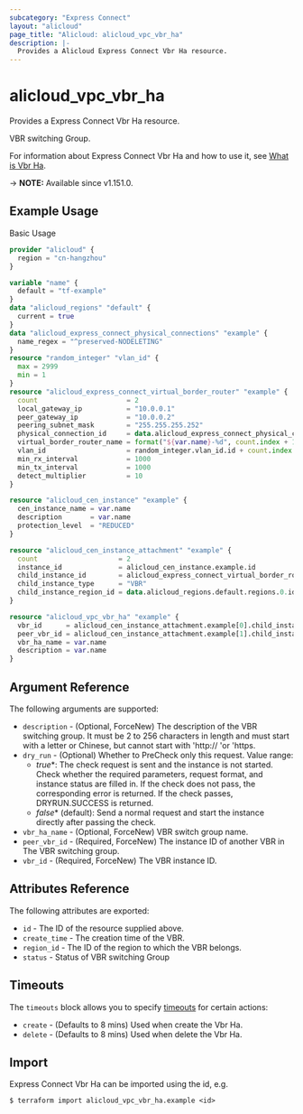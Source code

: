 ```yaml
---
subcategory: "Express Connect"
layout: "alicloud"
page_title: "Alicloud: alicloud_vpc_vbr_ha"
description: |-
  Provides a Alicloud Express Connect Vbr Ha resource.
---
```


# alicloud_vpc_vbr_ha

Provides a Express Connect Vbr Ha resource.

VBR switching Group.

For information about Express Connect Vbr Ha and how to use it, see [What is Vbr Ha](https://www.alibabacloud.com/help/doc-detail/212629.html).

-> **NOTE:** Available since v1.151.0.

## Example Usage

Basic Usage

```terraform
provider "alicloud" {
  region = "cn-hangzhou"
}

variable "name" {
  default = "tf-example"
}
data "alicloud_regions" "default" {
  current = true
}
data "alicloud_express_connect_physical_connections" "example" {
  name_regex = "^preserved-NODELETING"
}
resource "random_integer" "vlan_id" {
  max = 2999
  min = 1
}
resource "alicloud_express_connect_virtual_border_router" "example" {
  count                      = 2
  local_gateway_ip           = "10.0.0.1"
  peer_gateway_ip            = "10.0.0.2"
  peering_subnet_mask        = "255.255.255.252"
  physical_connection_id     = data.alicloud_express_connect_physical_connections.example.connections[count.index].id
  virtual_border_router_name = format("${var.name}-%d", count.index + 1)
  vlan_id                    = random_integer.vlan_id.id + count.index
  min_rx_interval            = 1000
  min_tx_interval            = 1000
  detect_multiplier          = 10
}

resource "alicloud_cen_instance" "example" {
  cen_instance_name = var.name
  description       = var.name
  protection_level  = "REDUCED"
}

resource "alicloud_cen_instance_attachment" "example" {
  count                    = 2
  instance_id              = alicloud_cen_instance.example.id
  child_instance_id        = alicloud_express_connect_virtual_border_router.example[count.index].id
  child_instance_type      = "VBR"
  child_instance_region_id = data.alicloud_regions.default.regions.0.id
}

resource "alicloud_vpc_vbr_ha" "example" {
  vbr_id      = alicloud_cen_instance_attachment.example[0].child_instance_id
  peer_vbr_id = alicloud_cen_instance_attachment.example[1].child_instance_id
  vbr_ha_name = var.name
  description = var.name
}
```

## Argument Reference

The following arguments are supported:
* `description` - (Optional, ForceNew) The description of the VBR switching group.
It must be 2 to 256 characters in length and must start with a letter or Chinese, but cannot start with 'http:// 'or 'https.
* `dry_run` - (Optional) Whether to PreCheck only this request. Value range:
  - *true**: The check request is sent and the instance is not started. Check whether the required parameters, request format, and instance status are filled in. If the check does not pass, the corresponding error is returned. If the check passes, DRYRUN.SUCCESS is returned.
  - *false** (default): Send a normal request and start the instance directly after passing the check.
* `vbr_ha_name` - (Optional, ForceNew) VBR switch group name.
* `peer_vbr_id` - (Required, ForceNew) The instance ID of another VBR in The VBR switching group.
* `vbr_id` - (Required, ForceNew) The VBR instance ID.

## Attributes Reference

The following attributes are exported:
* `id` - The ID of the resource supplied above.
* `create_time` - The creation time of the VBR.
* `region_id` - The ID of the region to which the VBR belongs.
* `status` - Status of VBR switching Group

## Timeouts

The `timeouts` block allows you to specify [timeouts](https://developer.hashicorp.com/terraform/language/resources/syntax#operation-timeouts) for certain actions:
* `create` - (Defaults to 8 mins) Used when create the Vbr Ha.
* `delete` - (Defaults to 8 mins) Used when delete the Vbr Ha.

## Import

Express Connect Vbr Ha can be imported using the id, e.g.

```shell
$ terraform import alicloud_vpc_vbr_ha.example <id>
```